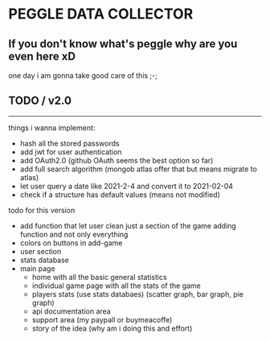# PEGGLE DATA COLLECTOR

## If you don't know what's peggle why are you even here xD

one day i am gonna take good care of this ;-;

## TODO / v2.0

---

things i wanna implement:

- hash all the stored passwords
- add jwt for user authentication
- add OAuth2.0 (github OAuth seems the best option so far)
- add full search algorithm (mongob atlas offer that but means migrate to atlas)
- let user query a date like 2021-2-4 and convert it to 2021-02-04
- check if a structure has default values (means not modified)

todo for this version

- add function that let user clean just a section of the game adding function and not only everything
- colors on buttons in add-game
- user section
- stats database
- main page
  - home with all the basic general statistics
  - individual game page with all the stats of the game
  - players stats (use stats databaes) (scatter graph, bar graph, pie graph)
  - api documentation area
  - support area (my paypall or buymeacoffe)
  - story of the idea (why am i doing this and effort)
